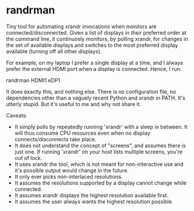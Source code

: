 # randrman

Tiny tool for automating xrandr invocations when monitors are
connected/disconnected. Given a list of displays in their preferred
order at the command line, it continuosly monitors, by polling xrandr,
for changes in the set of available displays and switches to the most
preferred display available (turning off all other displays).

For example, on my laptop I prefer a single display at a time, and I
always prefer the external HDMI port when a display is
connected. Hence, I run:

  randrman HDMI1 eDP1

It does exactly this, and nothing else. There is no configuration
file, no dependencies other than a vaguely recent Python and xrandr in
PATH. It's utterly stupid. But it's useful to me and why not share it.

Caveats:

- It simply polls by repeatedly running 'xrandr' with a sleep in between. It
  will thus consume CPU resources even when no display connects/disconnects
  take place.
- It does not understand the concept of "screens", and assumes there
  is just one. If running 'xrandr' on your host lists multiple screens,
  you're out of lock.
- It uses xrandr the tool, which is not meant for non-interactive use
  and it's possible output would change in the future.
- It only ever picks non-interlaced resolutions.
- It assumes the resolutions supported by a display cannot change while connected.
- It assumes xrandr displays the highest resolution available first.
- It assumes the user always wants the highest resolution possible.

